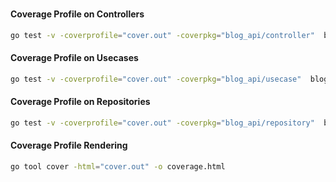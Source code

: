 #

#### Coverage Profile on Controllers
```bash
go test -v -coverprofile="cover.out" -coverpkg="blog_api/controller"  blog_api/tests
```

#### Coverage Profile on Usecases
```bash
go test -v -coverprofile="cover.out" -coverpkg="blog_api/usecase"  blog_api/tests
```

#### Coverage Profile on Repositories
```bash
go test -v -coverprofile="cover.out" -coverpkg="blog_api/repository"  blog_api/tests
```

#### Coverage Profile Rendering
```bash
go tool cover -html="cover.out" -o coverage.html
```